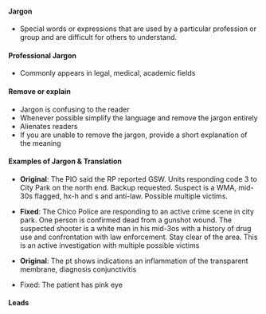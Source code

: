#### Jargon
- Special words or expressions that are used by a particular profession or group and are difficult for others to understand.
#### Professional Jargon
- Commonly appears in legal, medical, academic fields
#### Remove or explain
- Jargon is confusing to the reader
- Whenever possible simplify the language and remove the jargon entirely
- Alienates readers
- If you are unable to remove the jargon, provide a short explanation of the meaning
#### Examples of Jargon & Translation
- **Original**: The PIO said the RP reported GSW. Units responding code 3 to City Park on the north end. Backup requested. Suspect is a WMA, mid-30s flagged, hx-h and s and anti-law. Possible multiple victims.
- **Fixed**: The Chico Police are responding to an active crime scene in city park. One person is confirmed dead from a gunshot wound. The suspected shooter is a white man in his mid-3os with a history of drug use and confrontation with law enforcement. Stay clear of the area. This is an active investigation with multiple possible victims

- **Original**: The pt shows indications an inflammation of the transparent membrane, diagnosis conjunctivitis
- Fixed: The patient has pink eye

#### Leads

